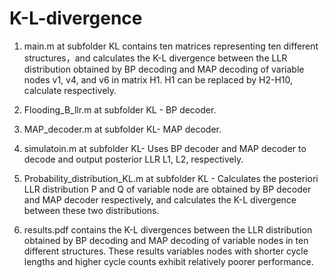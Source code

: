 # K-L-divergence
1. main.m at subfolder KL contains ten matrices representing ten different structures，and calculates the K-L divergence between the LLR distribution obtained by BP decoding and MAP decoding of variable nodes v1, v4, and v6 in matrix H1. H1 can be replaced by H2-H10, calculate respectively.

2. Flooding_B_llr.m at subfolder KL - BP decoder.

3. MAP_decoder.m at subfolder KL- MAP decoder.

4. simulatoin.m at subfolder KL- Uses BP decoder and MAP decoder to decode and output posterior LLR L1, L2, respectively.

5. Probability_distribution_KL.m at subfolder KL - Calculates the posteriori LLR distribution P and Q of variable node are obtained by BP decoder and MAP decoder respectively, and calculates the K-L divergence between these two distributions.

7. results.pdf contains the K-L divergences between the LLR distribution obtained by BP decoding and MAP decoding of variable nodes in ten different structures. These results variables nodes with shorter cycle lengths and higher cycle counts exhibit relatively poorer performance.
